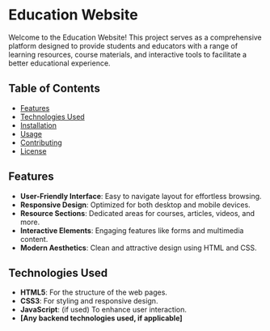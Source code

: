 # Education Website

Welcome to the Education Website! This project serves as a comprehensive platform designed to provide students and educators with a range of learning resources, course materials, and interactive tools to facilitate a better educational experience.

## Table of Contents

- [Features](#features)
- [Technologies Used](#technologies-used)
- [Installation](#installation)
- [Usage](#usage)
- [Contributing](#contributing)
- [License](#license)

## Features

- **User-Friendly Interface**: Easy to navigate layout for effortless browsing.
- **Responsive Design**: Optimized for both desktop and mobile devices.
- **Resource Sections**: Dedicated areas for courses, articles, videos, and more.
- **Interactive Elements**: Engaging features like forms and multimedia content.
- **Modern Aesthetics**: Clean and attractive design using HTML and CSS.

## Technologies Used

- **HTML5**: For the structure of the web pages.
- **CSS3**: For styling and responsive design.
- **JavaScript**: (if used) To enhance user interaction.
- **[Any backend technologies used, if applicable]**
  
